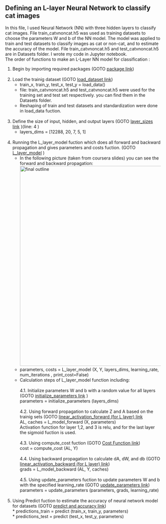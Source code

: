 ## Defining an L-layer Neural Network to classify cat images<br />

In this file, I used Neural Network (NN) with three hidden layers to classify cat images. File train_catvnoncat.h5 was used as training datasets to choose the parameters W and b of the NN model. The model was applied to train and test datasets to classify images as cat or non-cat, and to estimate the accuracy of the model. File train_catvnoncat.h5 and test_catvnoncat.h5 are in Datasets folder. I wrote my code in Jupyter notebook.<br />
The order of functions to make an L-Layer NN model for classification :

1) Begin by importing required packages (GOTO [package link](https://github.com/Afsaneh-Karami/Neural-Networks-and-Deep-Learning/blob/main/A%20deep%20neural%20network%20with%20L%20layer/import%20package))<br /><br />
2) Load the trainig dataset (GOTO [load_dataset link](https://github.com/Afsaneh-Karami/Neural-Networks-and-Deep-Learning/blob/main/A%20deep%20neural%20network%20with%20L%20layer/load_data)) 
   * train_x, train_y, test_x, test_y = load_data()
   * file: train_catvnoncat.h5 and test_catvnoncat.h5 were used for the training set and test set respectively. you can find them in the Datasets folder.
   * Reshaping of train and test datasets and standardization were done in load_data fuction. <br /><br />   
3) Define the size of input, hidden, and output layers (GOTO [layer_sizes link](https://github.com/Afsaneh-Karami/Neural-Networks-and-Deep-Learning/blob/main/A%20deep%20neural%20network%20with%20L%20layer/predict%20train%20and%20test%20datasets) )(line: 4 )
   * layers_dims = [12288, 20, 7, 5, 1] <br /><br />
4) Running the L_layer_model fuction which does all forward and backward propagation and gives parameters and costs fuction. (GOTO [L_layer_model](https://github.com/Afsaneh-Karami/Neural-Networks-and-Deep-Learning/blob/main/A%20deep%20neural%20network%20with%20L%20layer/L_layer_model) )
   * In the following picture (taken from coursera slides) you can see the forward and backward propagation:<br /> 
<img width="648" alt="final outline" src="https://user-images.githubusercontent.com/78735911/136697715-dab597cc-5706-47f9-9cde-5684302c3362.png"><br />
   * parameters, costs = L_layer_model (X, Y, layers_dims, learning_rate, num_iterations , print_cost=False)<br />
   * Calculation steps of L_layer_model function including: <br /><br />
            4.1. Initialize parameters W and b with a random value for all layers (GOTO [initialize_parameters link](https://github.com/Afsaneh-Karami/Neural-Networks-and-Deep-Learning/blob/main/A%20deep%20neural%20network%20with%20L%20layer/initialize_parameters) )<br />
                parameters = initialize_parameters (layers_dims)<br />     
           4.2. Using forward propagation to calculate Z and A based on the trainig sets (GOTO [linear_activation_forward (for L layer) link](https://github.com/Afsaneh-Karami/Neural-Networks-and-Deep-Learning/blob/main/A%20deep%20neural%20network%20with%20L%20layer/linear_activation_forward%20(for%20L%20layer))<br />
                AL, caches = L_model_forward (X, parameters)<br />
                Activation function for layer 1,2, and 3 is relu, and for the last layer the sigmoid fuction is used.<br /><br /> 
           4.3. Using compute_cost fuction (GOTO [Cost Function link](https://github.com/Afsaneh-Karami/Neural-Networks-and-Deep-Learning/blob/main/A%20deep%20neural%20network%20with%20L%20layer/Cost%20Function ))<br />
                cost = compute_cost (AL, Y)<br /><br />
           4.4. Using backward propagation to calculate dA, dW, and db (GOTO [linear_activation_backward (for L layer) link](https://github.com/Afsaneh-Karami/Neural-Networks-and-Deep-Learning/blob/main/A%20deep%20neural%20network%20with%20L%20layer/linear_activation_backward%20(for%20L%20layer)))<br />
                grads = L_model_backward (AL, Y, caches)<br /><br />
           4.5. Using update_parameters fuction to update parameters W and b with the specified learning_rate (GOTO [update_parameters link](https://github.com/Afsaneh-Karami/Neural-Networks-and-Deep-Learning/blob/main/A%20deep%20neural%20network%20with%20L%20layer/update_parameters))<br />
                parameters = update_parameters (parameters, grads, learning_rate)<br /><br />
  5) Using Predict fuction to estimate the accuracy of neural network model for datasets (GOTO [predict and accuracy link](https://github.com/Afsaneh-Karami/Neural-Networks-and-Deep-Learning/blob/main/A%20deep%20neural%20network%20with%20L%20layer/predict%20and%20accuracy))<br />
    * predictions_train = predict (train_x, train_y, parameters)<br />
    * predictions_test = predict (test_x, test_y, parameters) <br />  
  
